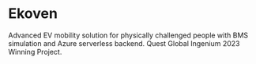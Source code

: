 # Ekoven
Advanced EV mobility solution for physically challenged people with BMS simulation and Azure serverless backend. Quest Global Ingenium 2023 Winning Project.
